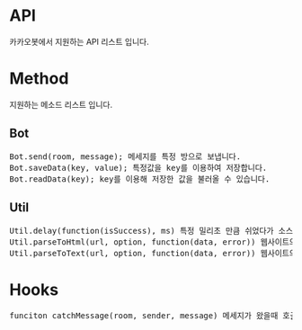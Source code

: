 # API
카카오봇에서 지원하는 API 리스트 입니다.

# Method
지원하는 메소드 리스트 입니다.

## Bot
<pre>
Bot.send(room, message); 메세지를 특정 방으로 보냅니다.
Bot.saveData(key, value); 특정값을 key를 이용하여 저장합니다.
Bot.readData(key); key를 이용해 저장한 값을 불러올 수 있습니다.
</pre>

## Util
<pre>
Util.delay(function(isSuccess), ms) 특정 밀리초 만큼 쉬었다가 소스를 실행합니다. (funciton의 파라미터는 성공여부)
Util.parseToHtml(url, option, function(data, error)) 웹사이트의 특정 DOM부분을 파싱하여 HTML로 가져옵니다. (funciton의 파라미터는 데이터 값과 오류내용)
Util.parseToText(url, option, function(data, error)) 웹사이트의 특정 DOM부분을 파싱하여 텍스트로 가져옵니다. (funciton의 파라미터는 데이터 값과 오류내용)
</pre>

# Hooks
<pre>
funciton catchMessage(room, sender, message) 메세지가 왔을때 호출이 됩니다.
</pre>
